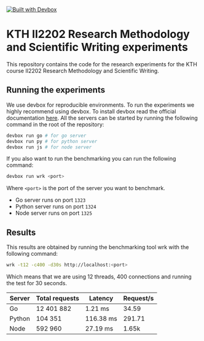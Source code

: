 [![Built with Devbox](https://www.jetify.com/img/devbox/shield_galaxy.svg)](https://www.jetify.com/devbox/docs/contributor-quickstart/)
# KTH II2202 Research Methodology and Scientific Writing experiments
This repository contains the code for the research experiments for the KTH course II2202 Research Methodology and Scientific Writing.

## Running the experiments
We use devbox for reproducible environments. To run the experiments we highly recommend using devbox. To install devbox read the official documentation [here](https://www.jetify.com/devbox/docs/installing_devbox/).
All the servers can be started by running the following command in the root of the repository:
```bash
devbox run go # for go server
devbox run py # for python server
devbox run js # for node server
```

If you also want to run the benchmarking you can run the following command:
```bash
devbox run wrk <port>
```
Where `<port>` is the port of the server you want to benchmark.
- Go server runs on port `1323`
- Python server runs on port `1324`
- Node server runs on port `1325`


## Results
This results are obtained by running the benchmarking tool wrk with the following command:
```bash
wrk -t12 -c400 -d30s http://localhost:<port>
```
Which means that we are using 12 threads, 400 connections and running the test for 30 seconds.

| Server | Total requests | Latency   | Request/s |
|--------|----------------|-----------|-----------|
| Go     | 12 401 882     | 1.21 ms   | 34.59     |
| Python | 104 351        | 116.38 ms | 291.71    |
| Node   | 592 960        | 27.19 ms  | 1.65k     |
